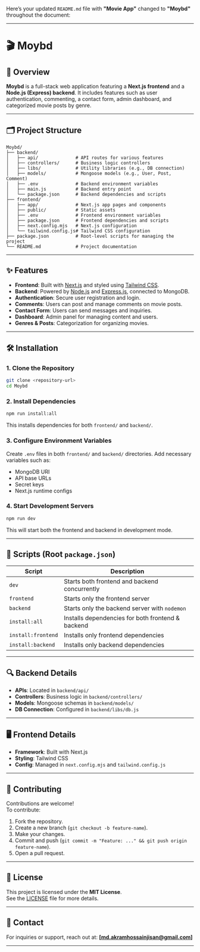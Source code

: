 Here’s your updated `README.md` file with **"Movie App"** changed to **"Moybd"** throughout the document:

---

# 🎬 Moybd

## 📌 Overview

**Moybd** is a full-stack web application featuring a **Next.js frontend** and a **Node.js (Express) backend**. It includes features such as user authentication, commenting, a contact form, admin dashboard, and categorized movie posts by genre.

---

## 🗂️ Project Structure

```
Moybd/
├── backend/
│   ├── api/              # API routes for various features
│   ├── controllers/      # Business logic controllers
│   ├── libs/             # Utility libraries (e.g., DB connection)
│   ├── models/           # Mongoose models (e.g., User, Post, Comment)
│   ├── .env              # Backend environment variables
│   ├── main.js           # Backend entry point
│   └── package.json      # Backend dependencies and scripts
├── frontend/
│   ├── app/              # Next.js app pages and components
│   ├── public/           # Static assets
│   ├── .env              # Frontend environment variables
│   ├── package.json      # Frontend dependencies and scripts
│   ├── next.config.mjs   # Next.js configuration
│   └── tailwind.config.js# Tailwind CSS configuration
├── package.json          # Root-level scripts for managing the project
└── README.md             # Project documentation
```

---

## ✨ Features

- **Frontend**: Built with [Next.js](https://nextjs.org/) and styled using [Tailwind CSS](https://tailwindcss.com/).
- **Backend**: Powered by [Node.js](https://nodejs.org/) and [Express.js](https://expressjs.com/), connected to MongoDB.
- **Authentication**: Secure user registration and login.
- **Comments**: Users can post and manage comments on movie posts.
- **Contact Form**: Users can send messages and inquiries.
- **Dashboard**: Admin panel for managing content and users.
- **Genres & Posts**: Categorization for organizing movies.

---

## 🛠️ Installation

### 1. Clone the Repository

```bash
git clone <repository-url>
cd Moybd
```

### 2. Install Dependencies

```bash
npm run install:all
```

This installs dependencies for both `frontend/` and `backend/`.

### 3. Configure Environment Variables

Create `.env` files in both `frontend/` and `backend/` directories. Add necessary variables such as:

- MongoDB URI
- API base URLs
- Secret keys
- Next.js runtime configs

### 4. Start Development Servers

```bash
npm run dev
```

This will start both the frontend and backend in development mode.

---

## 📜 Scripts (Root `package.json`)

| Script             | Description                                      |
|--------------------|--------------------------------------------------|
| `dev`              | Starts both frontend and backend concurrently    |
| `frontend`         | Starts only the frontend server                  |
| `backend`          | Starts only the backend server with `nodemon`   |
| `install:all`      | Installs dependencies for both frontend & backend |
| `install:frontend` | Installs only frontend dependencies              |
| `install:backend`  | Installs only backend dependencies               |

---

## 🔍 Backend Details

- **APIs**: Located in `backend/api/`
- **Controllers**: Business logic in `backend/controllers/`
- **Models**: Mongoose schemas in `backend/models/`
- **DB Connection**: Configured in `backend/libs/db.js`

---

## 🖥️ Frontend Details

- **Framework**: Built with Next.js
- **Styling**: Tailwind CSS
- **Config**: Managed in `next.config.mjs` and `tailwind.config.js`

---

## 🤝 Contributing

Contributions are welcome!  
To contribute:

1. Fork the repository.
2. Create a new branch (`git checkout -b feature-name`).
3. Make your changes.
4. Commit and push (`git commit -m "Feature: ..." && git push origin feature-name`).
5. Open a pull request.

---

## 📝 License

This project is licensed under the **MIT License**.  
See the [LICENSE](./LICENSE) file for more details.

---

## 📧 Contact

For inquiries or support, reach out at: **[md.akramhossainjisan@gmail.com]**

---
